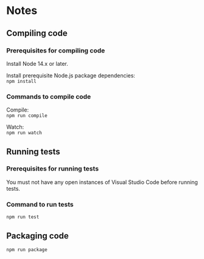 # Notes

## Compiling code

### Prerequisites for compiling code

Install Node 14.x or later.

Install prerequisite Node.js package dependencies:  
`npm install`

### Commands to compile code

Compile:  
`npm run compile`

Watch:  
`npm run watch`

## Running tests

### Prerequisites for running tests

You must not have any open instances of Visual Studio Code before running tests.

### Command to run tests

`npm run test`

## Packaging code

`npm run package`
